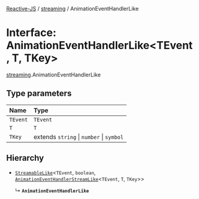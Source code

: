 [Reactive-JS](../README.md) / [streaming](../modules/streaming.md) / AnimationEventHandlerLike

# Interface: AnimationEventHandlerLike<TEvent, T, TKey\>

[streaming](../modules/streaming.md).AnimationEventHandlerLike

## Type parameters

| Name | Type |
| :------ | :------ |
| `TEvent` | `TEvent` |
| `T` | `T` |
| `TKey` | extends `string` \| `number` \| `symbol` |

## Hierarchy

- [`StreamableLike`](streaming.StreamableLike.md)<`TEvent`, `boolean`, [`AnimationEventHandlerStreamLike`](streaming.AnimationEventHandlerStreamLike.md)<`TEvent`, `T`, `TKey`\>\>

  ↳ **`AnimationEventHandlerLike`**
